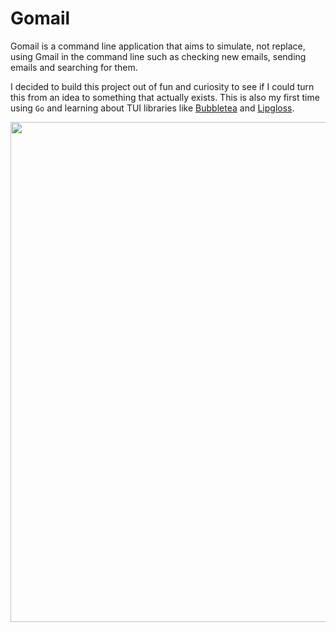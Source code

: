 # Gomail
Gomail is a command line application that aims to simulate, not replace, using Gmail in the command line such as checking new emails, sending emails and searching for them.

I decided to build this project out of fun and curiosity to see if I could turn this from an idea to something that actually exists. This is also my first time using `Go` and learning about TUI libraries like [Bubbletea](https://github.com/charmbracelet/bubbletea/tree/main) and [Lipgloss](https://github.com/charmbracelet/lipgloss).

<img width="800" src="./gomail.gif" />
